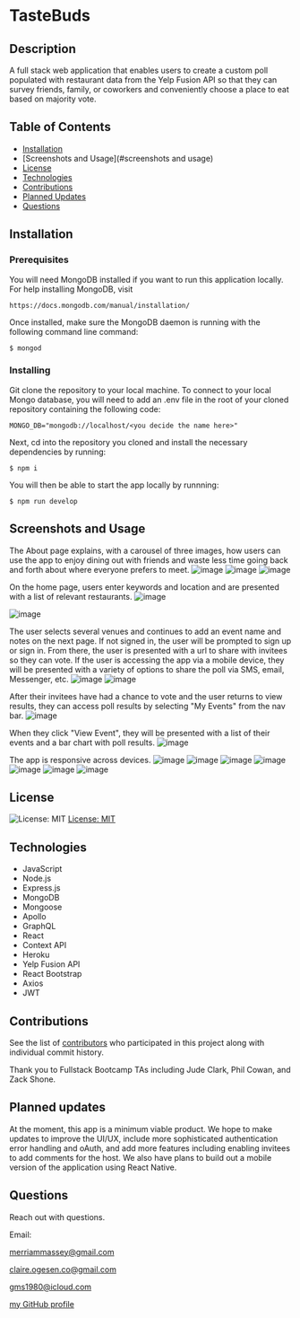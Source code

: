 # TasteBuds

## Description

A full stack web application that enables users to create a custom poll populated with restaurant data from the Yelp Fusion API so that they can survey friends, family, or coworkers and conveniently choose a place to eat based on majority vote.

## Table of Contents

- [Installation](#installation)
- [Screenshots and Usage](#screenshots and usage)
- [License](#license)
- [Technologies](#technologies)
- [Contributions](#contributions)
- [Planned Updates](#plannedupdates)
- [Questions](#questions)

## Installation

### Prerequisites

You will need MongoDB installed if you want to run this application locally. For help installing MongoDB, visit
````
https://docs.mongodb.com/manual/installation/
````
Once installed, make sure the MongoDB daemon is running with the following command line command:
````
$ mongod
````

### Installing

Git clone the repository to your local machine. To connect to your local Mongo database, you will need to add an .env file in the root of your cloned repository containing the following code:
````
MONGO_DB="mongodb://localhost/<you decide the name here>"
````

Next, cd into the repository you cloned and install the necessary dependencies by running:
````
$ npm i
````

You will then be able to start the app locally by runnning:
````
$ npm run develop
````

## Screenshots and Usage

The About page explains, with a carousel of three images, how users can use the app to enjoy dining out with friends and waste less time going back and forth   about where everyone prefers to meet.
![image](https://user-images.githubusercontent.com/77468612/135192084-6ce07771-9977-4111-b0d9-bb24f15b8282.png)
![image](https://user-images.githubusercontent.com/77468612/135192080-74fc8a18-951a-4126-b150-af67d9d76955.png)
![image](https://user-images.githubusercontent.com/77468612/135192105-a560772a-63b3-454e-b9b1-9a55462db861.png)

On the home page, users enter keywords and location and are presented with a list of relevant restaurants.
![image](https://user-images.githubusercontent.com/77468612/135192131-1ac53c44-fca9-4013-a01f-d6755162b7f1.png)

![image](https://user-images.githubusercontent.com/77468612/135192176-e254a4f0-f00a-4e83-a3f9-7314cb40d378.png)

The user selects several venues and continues to add an event name and notes on the next page. If not signed in, the user will be prompted to sign up or sign in. From there, the user is presented with a url to share with invitees so they can vote. If the user is accessing the app via a mobile device, they will be presented with a variety of options to share the poll via SMS, email, Messenger, etc.
![image](https://user-images.githubusercontent.com/77468612/135192189-c4dd7bef-60cb-4901-91ff-6d75814d23f8.png)
![image](https://user-images.githubusercontent.com/77468612/135192159-e83b1609-2e77-478c-8111-e068891e9b5e.png)

After their invitees have had a chance to vote and the user returns to view results, they can access poll results by selecting "My Events" from the nav bar. 
![image](https://user-images.githubusercontent.com/77468612/135192378-6c45ebc7-8faf-4b8f-b919-0ad26f715600.png)

When they click "View Event", they will be presented with a list of their events and a bar chart with poll results.
![image](https://user-images.githubusercontent.com/77468612/135192209-453f1ad1-a1e9-4245-b9c7-a9f7ebb0cfa6.png)

The app is responsive across devices.
![image](https://user-images.githubusercontent.com/77468612/135192471-3ba7b736-bb96-4650-8e7d-3aac839da8f4.png)
![image](https://user-images.githubusercontent.com/77468612/135192494-9549afa8-86da-474a-bd58-c319ed17f7b2.png)
![image](https://user-images.githubusercontent.com/77468612/135192509-bb1ddc9b-915d-4490-b0ae-c45a9d1b5db4.png)
![image](https://user-images.githubusercontent.com/77468612/135192539-1a37b9e7-6c9e-4e11-b592-e71fff1f418d.png)
![image](https://user-images.githubusercontent.com/77468612/135192578-ac8c1e01-4b2a-43a1-a5c1-64b57264f30b.png)
![image](https://user-images.githubusercontent.com/77468612/135192590-6db5b799-dc94-4a6a-8297-52a6d483c61a.png)
![image](https://user-images.githubusercontent.com/77468612/135192596-fc894e11-abda-493c-a18c-8c71822057db.png)

## License

![License: MIT](https://img.shields.io/badge/License-MIT-yellow.svg)
[License: MIT](https://opensource.org/licenses/MIT)

## Technologies

- JavaScript
- Node.js
- Express.js
- MongoDB
- Mongoose
- Apollo
- GraphQL
- React
- Context API
- Heroku
- Yelp Fusion API
- React Bootstrap
- Axios
- JWT

## Contributions

See the list of [contributors](https://github.com/merriammassey/tastebuds/graphs/contributors) who participated in this project along with individual commit history.

Thank you to Fullstack Bootcamp TAs including Jude Clark, Phil Cowan, and Zack Shone.

## Planned updates

At the moment, this app is a minimum viable product. We hope to make updates to improve the UI/UX, include more sophisticated authentication error handling and oAuth, and add more features including enabling invitees to add comments for the host. We also have plans to build out a mobile version of the application using React Native.

## Questions

Reach out with questions.

Email:

merriammassey@gmail.com

claire.ogesen.co@gmail.com

gms1980@icloud.com

[my GitHub profile](https://github.com/merriammassey)
